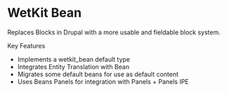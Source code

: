 WetKit Bean
===========
Replaces Blocks in Drupal with a more usable and fieldable block system.

Key Features

* Implements a wetkit_bean default type
* Integrates Entity Translation with Bean
* Migrates some default beans for use as default content
* Uses Beans Panels for integration with Panels + Panels IPE
